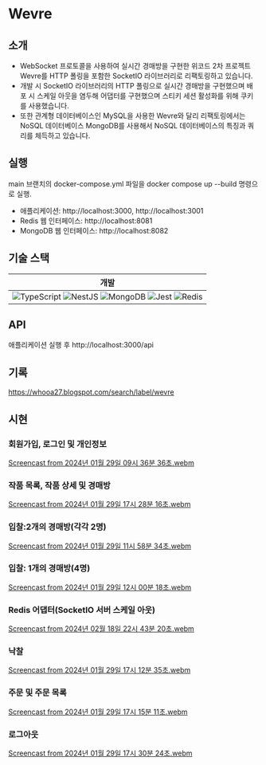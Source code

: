 # Wevre

## 소개
- WebSocket 프로토콜을 사용하여 실시간 경매방을 구현한 위코드 2차 프로젝트 Wevre를 HTTP 폴링을 포함한 SocketIO 라이브러리로 리팩토링하고 있습니다.
- 개발 시 SocketIO 라이브러리의 HTTP 폴링으로 실시간 경매방을 구현했으며 배포 시 스케일 아웃을 염두해 어댑터를 구현했으며 스티키 세션 활성화를 위해 쿠키를 사용했습니다.
- 또한 관계형 데이터베이스인 MySQL을 사용한 Wevre와 달리 리팩토링에서는 NoSQL 데이터베이스 MongoDB를 사용해서 NoSQL 데이터베이스의 특징과 쿼리를 체득하고 있습니다.

## 실행
main 브랜치의 docker-compose.yml 파일을 docker compose up --build 명령으로 실행.
-  애플리케이션: http://localhost:3000, http://localhost:3001
-  Redis 웹 인터페이스: http://localhost:8081
-  MongoDB 웹 인터페이스: http://localhost:8082

## 기술 스택
|개발|
| :----: |
|![TypeScript](https://img.shields.io/badge/typescript-%23007ACC.svg?style=for-the-badge&logo=typescript&logoColor=white) ![NestJS](https://img.shields.io/badge/nestjs-%23E0234E.svg?style=for-the-badge&logo=nestjs&logoColor=white) ![MongoDB](https://img.shields.io/badge/MongoDB-%234ea94b.svg?style=for-the-badge&logo=mongodb&logoColor=white) ![Jest](https://img.shields.io/badge/-jest-%23C21325?style=for-the-badge&logo=jest&logoColor=white) ![Redis](https://img.shields.io/badge/redis-%23DD0031.svg?style=for-the-badge&logo=redis&logoColor=white)|

## API
애플리케이션 실행 후 http://localhost:3000/api

## 기록
https://whooa27.blogspot.com/search/label/wevre

## 시현
### 회원가입, 로그인 및 개인정보
[Screencast from 2024년 01월 29일 09시 36분 36초.webm](https://github.com/Chang9601/wevre/assets/79137839/fa34822e-0820-497e-84d4-a584640714af)

### 작품 목록, 작품 상세 및 경매방
[Screencast from 2024년 01월 29일 17시 28분 16초.webm](https://github.com/Chang9601/wevre/assets/79137839/d8b12442-96e5-4800-a71c-ec06e4cd53f9)

### 입찰:2개의 경매방(각각 2명)
[Screencast from 2024년 01월 29일 11시 58분 34초.webm](https://github.com/Chang9601/wevre/assets/79137839/171a326c-4443-4ebe-a632-72317bb8cb2b)

### 입찰: 1개의 경매방(4명)
[Screencast from 2024년 01월 29일 12시 00분 18초.webm](https://github.com/Chang9601/wevre/assets/79137839/d87c9165-e36c-438e-9bce-67f2a044586d)

### Redis 어댑터(SocketIO 서버 스케일 아웃)
[Screencast from 2024년 02월 18일 22시 43분 20초.webm](https://github.com/Chang9601/wevre/assets/79137839/aa22715c-dd7f-4c7f-a6c0-cb93119f9e91)

### 낙찰
[Screencast from 2024년 01월 29일 17시 12분 35초.webm](https://github.com/Chang9601/wevre/assets/79137839/8ec9577d-0c94-4c10-a319-9e2e624826bc)

### 주문 및 주문 목록
[Screencast from 2024년 01월 29일 17시 15분 11초.webm](https://github.com/Chang9601/wevre/assets/79137839/fa0530be-637b-40dc-ba90-43c489dc5ff3)

### 로그아웃
[Screencast from 2024년 01월 29일 17시 30분 24초.webm](https://github.com/Chang9601/wevre/assets/79137839/e502688e-1a6e-466f-b189-0cbd02aeeff9)
